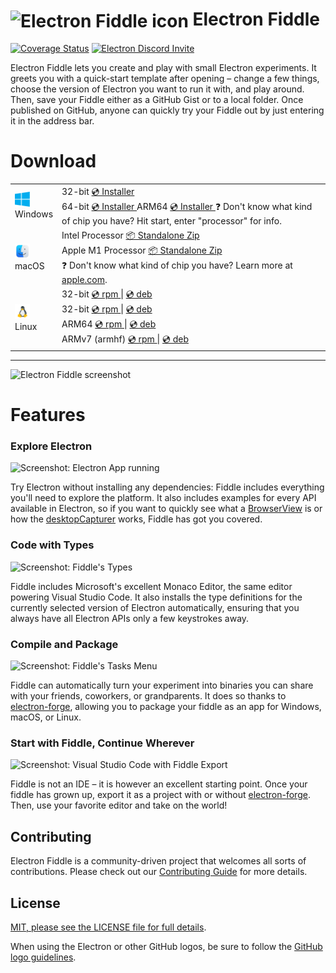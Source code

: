 # <img src="https://user-images.githubusercontent.com/378023/49785546-4b7f7000-fd64-11e8-8033-a52c73a07fbf.png" width="60px" align="center" alt="Electron Fiddle icon"> Electron Fiddle

[![Coverage Status](https://coveralls.io/repos/github/electron/fiddle/badge.svg?branch=master)](https://coveralls.io/github/electron/fiddle?branch=master)
[![Electron Discord Invite](https://img.shields.io/discord/745037351163527189?color=%237289DA&label=chat&logo=discord&logoColor=white)](https://discord.com/invite/electron)

Electron Fiddle lets you create and play with small Electron experiments. It
greets you with a quick-start template after opening – change a few things,
choose the version of Electron you want to run it with, and play around. Then,
save your Fiddle either as a GitHub Gist or to a local folder. Once published
on GitHub, anyone can quickly try your Fiddle out by just entering it in the
address bar.

# Download

<table class="is-fullwidth">
</thead>
<tbody>
</tbody>
  <tr>
    <td>
      <img src="./.github/images/windows.png" width="24"><br />
      Windows
    </td>
    <td>
      <span>32-bit</span>
      <a href="https://github.com/electron/fiddle/releases/download/v0.19.0/electron-fiddle-0.19.0-win32-ia32-setup.exe">
        💿 Installer
      </a>
      <br />
      <span>64-bit</span>
      <a href="https://github.com/electron/fiddle/releases/download/v0.19.0/electron-fiddle-0.19.0-win32-x64-setup.exe">
        💿 Installer
      </a>
      <span>ARM64</span>
      <a href="https://github.com/electron/fiddle/releases/download/v0.19.0/electron-fiddle-0.19.0-win32-arm64-setup.exe">
        💿 Installer
      </a>
      <span>
        ❓ Don't know what kind of chip you have? Hit start, enter "processor" for info.
      </span>
    </td>
  </tr>
  <tr>
    <td>
      <img src="./.github/images/macos.png" width="24"><br />
      macOS
    </td>
    <td>
      <span>Intel Processor</span>
      <a href="https://github.com/electron/fiddle/releases/download/v0.19.0/Electron.Fiddle-darwin-arm64-0.19.0.zip">
        📦 Standalone Zip
      </a><br />
      <span>Apple M1 Processor</span>
      <a href="https://github.com/electron/fiddle/releases/download/v0.19.0/Electron.Fiddle-darwin-x64-0.19.0.zip">
        📦 Standalone Zip
      </a><br />
      <span>
        ❓ Don't know what kind of chip you have? Learn more at <a href="https://support.apple.com/en-us/HT211814">apple.com</a>.
      </span>
    </td>
  </tr>
  <tr>
    <td>
      <img src="./.github/images/linux.png" width="24"><br />
      Linux
    </td>
    <td>
      <span>32-bit</span>
      <a href="https://github.com/electron/fiddle/releases/download/v0.19.0/electron-fiddle-0.19.0-1.i386.rpm">
        💿 rpm
      </a> |
      <a href="https://github.com/electron/fiddle/releases/download/v0.19.0/electron-fiddle_0.19.0_i386.deb">
        💿 deb
      </a><br />
      <span>32-bit</span>
      <a href="https://github.com/electron/fiddle/releases/download/v0.19.0/electron-fiddle-0.19.0-1.x86_64.rpm">
        💿 rpm
      </a> |
      <a href="https://github.com/electron/fiddle/releases/download/v0.19.0/electron-fiddle_0.19.0_amd64.deb">
        💿 deb
      </a><br />
      <span>ARM64</span>
      <a href="https://github.com/electron/fiddle/releases/download/v0.19.0/electron-fiddle-0.19.0-1.arm64.rpm">
        💿 rpm
      </a> |
      <a href="https://github.com/electron/fiddle/releases/download/v0.19.0/electron-fiddle_0.19.0_arm64.deb">
        💿 deb
      </a><br />
      <span>ARMv7 (armhf)</span>
      <a href="https://github.com/electron/fiddle/releases/download/v0.19.0/electron-fiddle-0.19.0-1.arm64.rpm">
        💿 rpm
      </a> |
      <a href="https://github.com/electron/fiddle/releases/download/v0.19.0/electron-fiddle_0.19.0_armhf.deb">
        💿 deb
      </a>
    </td>
  </tr>
</table>

<hr />

<img src="https://user-images.githubusercontent.com/1426799/52155868-d3357c80-2639-11e9-9496-fa97b1dc7897.jpg" width="880px" alt="Electron Fiddle screenshot">

# Features

### Explore Electron

![Screenshot: Electron App running](https://user-images.githubusercontent.com/1426799/52155856-c0bb4300-2639-11e9-9962-a6354d08dc5a.jpg)

Try Electron without installing any dependencies: Fiddle includes everything
you'll need to explore the platform. It also includes examples for every API
available in Electron, so if you want to quickly see what a
[BrowserView][BrowserView] is or how the [desktopCapturer][desktopCapturer]
works, Fiddle has got you covered.

### Code with Types

![Screenshot: Fiddle's Types](https://user-images.githubusercontent.com/1426799/43874324-10e46eae-9b40-11e8-962b-8c793d73c259.png)

Fiddle includes Microsoft's excellent Monaco Editor, the same editor powering
Visual Studio Code. It also installs the type definitions for the currently
selected version of Electron automatically, ensuring that you always have
all Electron APIs only a few keystrokes away.

### Compile and Package

![Screenshot: Fiddle's Tasks Menu](https://user-images.githubusercontent.com/1426799/52155857-c0bb4300-2639-11e9-8776-e05dc528439c.png)

Fiddle can automatically turn your experiment into binaries you can share with
your friends, coworkers, or grandparents. It does so thanks to
[electron-forge][electron-forge], allowing you to package your fiddle as an
app for Windows, macOS, or Linux.

### Start with Fiddle, Continue Wherever

![Screenshot: Visual Studio Code with Fiddle Export](https://user-images.githubusercontent.com/1426799/43874411-9cfd5946-9b40-11e8-8797-dd4138e31933.png)

Fiddle is not an IDE – it is however an excellent starting point. Once your
fiddle has grown up, export it as a project with or without
[electron-forge][electron-forge]. Then, use your favorite editor and take on
the world!

## Contributing

Electron Fiddle is a community-driven project that welcomes all sorts of contributions. Please check out our [Contributing Guide](https://github.com/electron/fiddle/blob/master/CONTRIBUTING.md) for more details.

## License

[MIT, please see the LICENSE file for full details](https://github.com/electron/fiddle/blob/master/LICENSE.md).

When using the Electron or other GitHub logos, be sure to follow the [GitHub
logo guidelines](https://github.com/logos).

[BrowserView]: https://electronjs.org/docs/api/browser-view
[desktopCapturer]: https://electronjs.org/docs/api/desktop-capturer
[electron-forge]:  https://electronforge.io/
